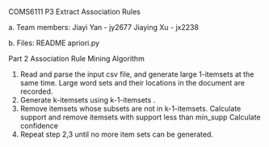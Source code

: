 COMS6111 P3 Extract Association Rules

a. Team members:
Jiayi Yan  - jy2677
Jiaying Xu - jx2238

b. Files:
README
apriori.py


Part 2 Association Rule Mining Algorithm
1. Read and parse the input csv file, and generate large 1-itemsets at the same time.
Large word sets and their locations in the document are recorded.
2. Generate k-itemsets using k-1-itemsets .
3. Remove itemsets whose subsets are not in k-1-itemsets.
   Calculate support and remove itemsets with support less than min_supp
   Calculate confidence
4. Repeat step 2,3 until no more item sets can be generated.

